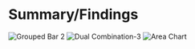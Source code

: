 # Summary/Findings

![Grouped Bar 2](https://github.com/rml-lee/MYSQL-Tableau-Video-Games-Project/assets/160198611/5a5895fd-8eb4-4dad-b1dd-10499105fc31)
![Dual Combination-3](https://github.com/rml-lee/MYSQL-Tableau-Video-Games-Project/assets/160198611/5ddba8b3-428b-4104-9f72-f66819588f9b)
![Area Chart](https://github.com/rml-lee/MYSQL-Tableau-Video-Games-Project/assets/160198611/f02f6621-8647-4b7e-abbf-e9ca5237e577)
